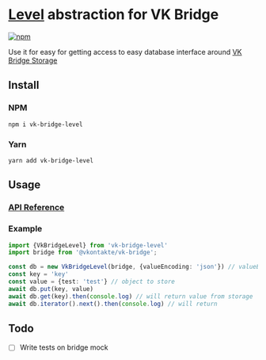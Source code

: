 # [Level](https://github.com/Level/abstract-level) abstraction for VK Bridge
[![npm](https://img.shields.io/npm/v/vk-bridge-level.svg)](https://www.npmjs.com/package/vk-bridge-level)

Use it for easy for getting access to easy database interface around [VK Bridge Storage](https://dev.vk.com/ru/bridge/VKWebAppStorageGet)

## Install
### NPM
```shell
npm i vk-bridge-level
```
### Yarn
```shell
yarn add vk-bridge-level
```
## Usage

### [API Reference](https://github.com/Level/abstract-level#table-of-contents)
### Example
```ts
import {VkBridgeLevel} from 'vk-bridge-level'
import bridge from '@vkontakte/vk-bridge';

const db = new VkBridgeLevel(bridge, {valueEncoding: 'json'}) // valueEncoding will auto encode and decode your objects to json
const key = 'key'
const value = {test: 'test'} // object to store
await db.put(key, value)
await db.get(key).then(console.log) // will return value from storage
await db.iterator().next().then(console.log) // will return
```

## Todo
- [ ] Write tests on bridge mock
